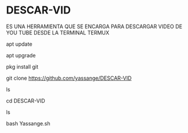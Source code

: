 # DESCAR-VID
ES UNA HERRAMIENTA QUE SE ENCARGA PARA DESCARGAR VIDEO DE YOU TUBE DESDE LA TERMINAL TERMUX

apt update

apt upgrade

pkg install git

git clone https://github.com/yassange/DESCAR-VID

ls

cd DESCAR-VID

ls

bash Yassange.sh
